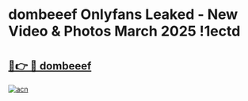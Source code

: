 # dombeeef Onlyfans Leaked - New Video & Photos March 2025 !1ectd

# <h2><a href="https://5jvz7j.iuczelnia.edu.pl?title=dombeeef&ref=1ectd">🔗👉 🔴 dombeeef</a></h2>

[![acn](https://github.com/user-attachments/assets/0f9c940e-d8b0-45ae-aac7-cd30a18b3e1c)](https://5jvz7j.iuczelnia.edu.pl?title=dombeeef&ref=1ectd)

